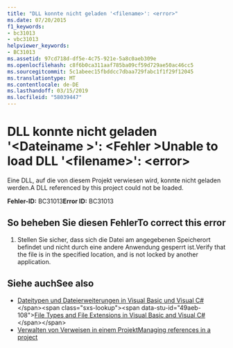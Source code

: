 ```yaml
---
title: "DLL konnte nicht geladen '<filename>': <error>"
ms.date: 07/20/2015
f1_keywords:
- bc31013
- vbc31013
helpviewer_keywords:
- BC31013
ms.assetid: 97cd718d-df5e-4c75-921e-5a8c0aeb309e
ms.openlocfilehash: c8f6b0ca311aaf785ba09cf59d729ae50ac46cc5
ms.sourcegitcommit: 5c1abeec15fbddcc7dbaa729fabc1f1f29f12045
ms.translationtype: MT
ms.contentlocale: de-DE
ms.lasthandoff: 03/15/2019
ms.locfileid: "58039447"
---
```

# <a name="unable-to-load-dll-filename-error"></a><span data-ttu-id="49aeb-102">DLL konnte nicht geladen '\<Dateiname >': \<Fehler ></span><span class="sxs-lookup"><span data-stu-id="49aeb-102">Unable to load DLL '\<filename>': \<error></span></span>
<span data-ttu-id="49aeb-103">Eine DLL, auf die von diesem Projekt verwiesen wird, konnte nicht geladen werden.</span><span class="sxs-lookup"><span data-stu-id="49aeb-103">A DLL referenced by this project could not be loaded.</span></span>  
  
 <span data-ttu-id="49aeb-104">**Fehler-ID:** BC31013</span><span class="sxs-lookup"><span data-stu-id="49aeb-104">**Error ID:** BC31013</span></span>  
  
## <a name="to-correct-this-error"></a><span data-ttu-id="49aeb-105">So beheben Sie diesen Fehler</span><span class="sxs-lookup"><span data-stu-id="49aeb-105">To correct this error</span></span>  
  
1.  <span data-ttu-id="49aeb-106">Stellen Sie sicher, dass sich die Datei am angegebenen Speicherort befindet und nicht durch eine andere Anwendung gesperrt ist.</span><span class="sxs-lookup"><span data-stu-id="49aeb-106">Verify that the file is in the specified location, and is not locked by another application.</span></span>  
  
## <a name="see-also"></a><span data-ttu-id="49aeb-107">Siehe auch</span><span class="sxs-lookup"><span data-stu-id="49aeb-107">See also</span></span>

- <span data-ttu-id="49aeb-108">[Dateitypen und Dateierweiterungen in Visual Basic und Visual C#](https://docs.microsoft.com/previous-versions/visualstudio/visual-studio-2010/8k0zafxb(v=vs.100))</span><span class="sxs-lookup"><span data-stu-id="49aeb-108">[File Types and File Extensions in Visual Basic and Visual C#](https://docs.microsoft.com/previous-versions/visualstudio/visual-studio-2010/8k0zafxb(v=vs.100))</span></span>
- [<span data-ttu-id="49aeb-109">Verwalten von Verweisen in einem Projekt</span><span class="sxs-lookup"><span data-stu-id="49aeb-109">Managing references in a project</span></span>](/visualstudio/ide/managing-references-in-a-project)
